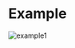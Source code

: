 # Example  

![example1](https://github.com/Wint0x/ncurses_linux_file_viewer/assets/111395278/ce5ff438-7a9c-45a9-a204-bbd17c9547fb)
